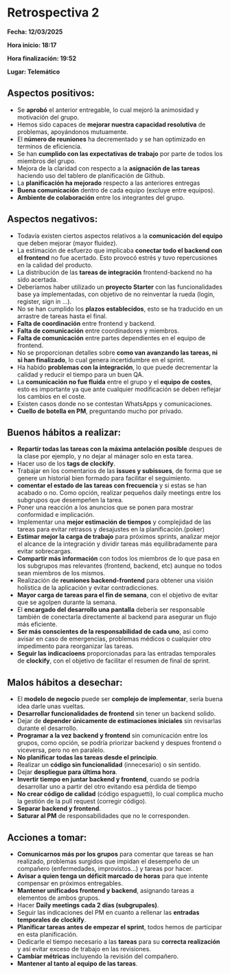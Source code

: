 # Retrospectiva 2

**Fecha: 12/03/2025**

**Hora inicio: 18:17**

**Hora finalización: 19:52**

**Lugar: Telemático**

## Aspectos positivos:

- Se **aprobó** el anterior entregable, lo cual mejoró la animosidad y motivación del grupo.
- Hemos sido capaces de **mejorar nuestra capacidad resolutiva** de problemas, apoyándonos mutuamente.
- El **número de reuniones** ha decrementado y se han optimizado en terminos de eficiencia.
- Se han **cumplido con las expectativas de trabajo** por parte de todos los miembros del grupo.
- Mejora de la claridad con respecto a la **asignación de las tareas** haciendo uso del tablero de planificación de Github. 
- La **planificación ha mejorado** respecto a las anteriores entregas
- **Buena comunicación** dentro de cada equipo (excluye entre equipos).
- **Ambiente de colaboración** entre los integrantes del grupo.


## Aspectos negativos:

- Todavía existen ciertos aspectos relativos a la **comunicación del equipo** que deben mejorar (mayor fluidez).
- La estimación de esfuerzo que implicaba **conectar todo el backend con el frontend** no fue acertado. Esto provocó estrés y tuvo repercusiones en la calidad del producto.
- La distribución de las **tareas de integración** frontend-backend no ha sido acertada.
- Deberíamos haber utilizado un **proyecto Starter** con las funcionalidades base ya implementadas, con objetivo de no reinventar la rueda (login, register, sign in ...).
- No se han cumplido los **plazos establecidos**, esto se ha traducido en un arrastre de tareas hasta el final.
- **Falta de coordinación** entre frontend y backend.
- **Falta de comunicación** entre coordinadores y miembros.
- **Falta de comunicación** entre partes dependientes en el equipo de frontend.
- No se proporcionan detalles sobre **como van avanzando las tareas, ni si han finalizado**, lo cual genera incertidumbre en el sprint.
- Ha habido **problemas con la integración**, lo que puede decrementar la calidad y reducir el tiempo para un buen QA.
- La **comunicación no fue fluida** entre el grupo y el **equipo de costes**, esto es importante ya que ante cualquier modificación se deben reflejar los cambios en el coste.
- Existen casos donde no se contestan WhatsApps y comunicaciones.
- **Cuello de botella en PM**, preguntando mucho por privado.
## Buenos hábitos a realizar:

- **Repartir todas las tareas con la máxima antelación posible** despues de la clase por ejemplo, y no dejar al mánager solo en esta tarea.
- Hacer uso de los **tags de clockify**.
- Trabajar en los comentarios de las **issues y subissues**, de forma que se genere un historial bien formado para facilitar el seguimiento.
- **comentar el estado de las tareas con frecuencia** y si estas se han acabado o no. Como opción, realizar pequeños daily meetings entre los subgrupos que desempeñen la tarea.
- Poner una reacción a los anuncios que se ponen para mostrar conformidad e implicación.
- Implementar una **mejor estimación de tiempos** y complejidad de las tareas para evitar retrasos y desajustes en la planificación.(poker)
- **Estimar mejor la carga de trabajo** para próximos sprints, analizar mejor el alcance de la integración y dividir tareas más equilibradamente para evitar sobrecargas.
- **Compartir más información** con todos los miembros de lo que pasa en los subgrupos mas relevantes (frontend, backend, etc) aunque no todos sean miembros de los mismos.
- Realización de **reuniones backend-frontend** para obtener una visión holística de la aplicación y evitar contradicciones.
- **Mayor carga de tareas para el fin de semana**, con el objetivo de evitar que se agolpen durante la semana.
- El **encargado del desarrollo una pantalla** debería ser responsable también de conectarla directamente al backend para asegurar un flujo más eficiente.
- **Ser más conscientes de la responsabilidad de cada uno**, asi como avisar en caso de emergencias, problemas médicos o cualquier otro impedimento para reorganizar las tareas.
- **Seguir las indicacioens** proporcionadas para las entradas temporales de **clockify**, con el objetivo de facilitar el resumen de final de sprint.


## Malos hábitos a desechar:

- El **modelo de negocio** puede ser **complejo de implementar**, sería buena idea darle unas vueltas.
-  **Desarrollar funcionalidades de frontend** sin tener un backend solido.
- Dejar de **depender únicamente de estimaciones iniciales** sin revisarlas durante el desarrollo.
- **Programar a la vez backend y frontend** sin comunicación entre los grupos, como opción, se podría priorizar backend y despues frontend o viceversa, pero no en paralelo.
- **No planificar todas las tareas desde el principio**.
- Realizar un **código sin funcionalidad** (innecesario) o sin sentido.
- Dejar **despliegue para última hora**.
- **Invertir tiempo en juntar backend y frontend**, cuando se podría desarrollar uno a partir del otro evitando esa pérdida de tiempo
- **No crear código de calidad** (código espaguetti), lo cual complica mucho la gestión de la pull request (corregir código).
- **Separar backend y frontend**.
- **Saturar al PM** de responsabilidades que no le corresponden.

## Acciones a tomar:

- **Comunicarnos más por los grupos** para comentar que tareas se han realizado, problemas surgidos que impidan el desempeño de un compañero (enfermedades, improvistos...) y tareas por hacer.
- **Avisar a quien tenga un déficit marcado de horas** para que intente compensar en próximos entregables.
- **Mantener unificados frontend y backend**, asignando tareas a elementos de ambos grupos.
- Hacer **Daily meetings cada 2 días (subgrupales)**.
- Seguir las indicaciones del PM en cuanto a rellenar las **entradas temporales de clockify**.
- **Planificar tareas antes de empezar el sprint**, todos hemos de participar en esta planificación.
- Dedicarle el tiempo necesario a las **tareas** para su **correcta realización** y así evitar exceso de trabajo en las revisiones.
- **Cambiar métricas** incluyendo la revisión del compañero.
- **Mantener al tanto al equipo de las tareas**.


